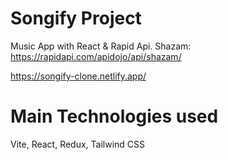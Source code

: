 # Songify Project

Music App with React & Rapid Api.
Shazam: https://rapidapi.com/apidojo/api/shazam/

https://songify-clone.netlify.app/

# Main Technologies used

Vite, React, Redux, Tailwind CSS
